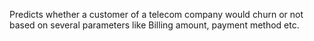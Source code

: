 Predicts whether a customer of a telecom company would churn or not based on several parameters like Billing amount, payment method etc.

